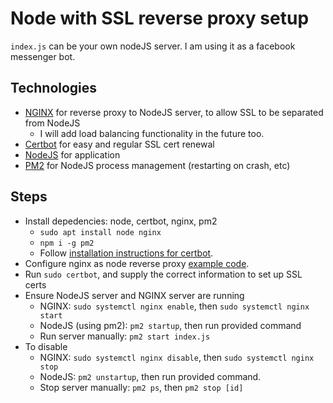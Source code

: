# Node with SSL reverse proxy setup
`index.js` can be your own nodeJS server. I am using it as a facebook messenger bot.
## Technologies
- [NGINX](https://www.nginx.com/resources/wiki/start/) for reverse proxy to NodeJS server, to allow SSL to be separated from NodeJS
    - I will add load balancing functionality in the future too.
- [Certbot](https://certbot.eff.org/) for easy and regular SSL cert renewal
- [NodeJS](https://nodejs.org/en/) for application
- [PM2](https://www.npmjs.com/package/pm2) for NodeJS process management (restarting on crash, etc)

## Steps
- Install depedencies: node, certbot, nginx, pm2
    - `sudo apt install node nginx`
    - `npm i -g pm2`
    - Follow [installation instructions for certbot](https://certbot.eff.org/instructions).
- Configure nginx as node reverse proxy [example code](https://github.com/Juriy/easyio/blob/master/conf/1-reverse-proxy/nginx/conf.d/nanogram.io.conf).
- Run `sudo certbot`, and supply the correct information to set up SSL certs
- Ensure NodeJS server and NGINX server are running
    - NGINX: `sudo systemctl nginx enable`, then `sudo systemctl nginx start`
    - NodeJS (using pm2): `pm2 startup`, then run provided command
    - Run server manually: `pm2 start index.js`
- To disable
    - NGINX: `sudo systemctl nginx disable`, then `sudo systemctl nginx stop`
    - NodeJS: `pm2 unstartup`, then run provided command.
    - Stop server manually: `pm2 ps`, then `pm2 stop [id]`